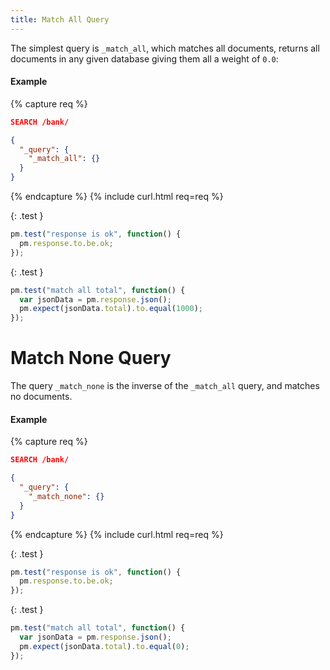 ```yaml
---
title: Match All Query
---
```


The simplest query is `_match_all`, which matches all documents, returns all
documents in any given database giving them all a weight of `0.0`:

#### Example

{% capture req %}

```json
SEARCH /bank/

{
  "_query": {
    "_match_all": {}
  }
}
```
{% endcapture %}
{% include curl.html req=req %}

{: .test }

```js
pm.test("response is ok", function() {
  pm.response.to.be.ok;
});
```

{: .test }

```js
pm.test("match all total", function() {
  var jsonData = pm.response.json();
  pm.expect(jsonData.total).to.equal(1000);
});
```

# Match None Query

The query `_match_none` is the inverse of the `_match_all` query, and matches
no documents.

#### Example

{% capture req %}

```json
SEARCH /bank/

{
  "_query": {
    "_match_none": {}
  }
}
```
{% endcapture %}
{% include curl.html req=req %}

{: .test }

```js
pm.test("response is ok", function() {
  pm.response.to.be.ok;
});
```

{: .test }

```js
pm.test("match all total", function() {
  var jsonData = pm.response.json();
  pm.expect(jsonData.total).to.equal(0);
});
```
